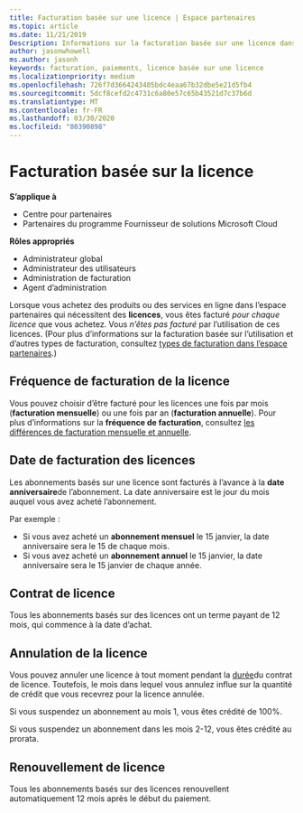 ```yaml
---
title: Facturation basée sur une licence | Espace partenaires
ms.topic: article
ms.date: 11/21/2019
Description: Informations sur la facturation basée sur une licence dans l’espace partenaires, où vous êtes facturé par licence (et non par utilisation de licence).
author: jasonwhowell
ms.author: jasonh
keywords: facturation, paiements, licence basée sur une licence
ms.localizationpriority: medium
ms.openlocfilehash: 726f7d3664243405bdc4eaa67b32dbe5e21d5fb4
ms.sourcegitcommit: 5dcf8cefd2c4731c6a80e57c65b43521d7c37b6d
ms.translationtype: MT
ms.contentlocale: fr-FR
ms.lasthandoff: 03/30/2020
ms.locfileid: "80390898"
---
```

# <a name="license-based-billing"></a>Facturation basée sur la licence

**S’applique à**

- Centre pour partenaires
- Partenaires du programme Fournisseur de solutions Microsoft Cloud

**Rôles appropriés**
-   Administrateur global
-   Administrateur des utilisateurs
-   Administration de facturation
-   Agent d’administration

Lorsque vous achetez des produits ou des services en ligne dans l’espace partenaires qui nécessitent des **licences**, vous êtes facturé *pour chaque licence* que vous achetez. Vous *n’êtes pas facturé* par l’utilisation de ces licences. (Pour plus d’informations sur la facturation basée sur l’utilisation et d’autres types de facturation, consultez [types de facturation dans l’espace partenaires](billing-different-types.md).)

## <a name="license-billing-frequency"></a>Fréquence de facturation de la licence

Vous pouvez choisir d’être facturé pour les licences une fois par mois (**facturation mensuelle**) ou une fois par an (**facturation annuelle**). Pour plus d’informations sur la **fréquence de facturation**, consultez [les différences de facturation mensuelle et annuelle](billing-annual-monthly.md).

## <a name="billing-date-for-licenses"></a>Date de facturation des licences

Les abonnements basés sur une licence sont facturés à l’avance à la **date anniversaire**de l’abonnement. La date anniversaire est le jour du mois auquel vous avez acheté l’abonnement.

Par exemple :

- Si vous avez acheté un **abonnement mensuel** le 15 janvier, la date anniversaire sera le 15 de chaque mois.
- Si vous avez acheté un **abonnement annuel** le 15 janvier, la date anniversaire sera le 15 janvier de chaque année.

## <a name="license-term"></a>Contrat de licence

Tous les abonnements basés sur des licences ont un terme payant de 12 mois, qui commence à la date d’achat.

## <a name="license-cancellation"></a>Annulation de la licence

Vous pouvez annuler une licence à tout moment pendant la [durée](#license-term)du contrat de licence. Toutefois, le mois dans lequel vous annulez influe sur la quantité de crédit que vous recevrez pour la licence annulée.

Si vous suspendez un abonnement au mois 1, vous êtes crédité de 100%.

Si vous suspendez un abonnement dans les mois 2-12, vous êtes crédité au prorata.

## <a name="license-renewal"></a>Renouvellement de licence

Tous les abonnements basés sur des licences renouvellent automatiquement 12 mois après le début du paiement.
